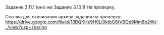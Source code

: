 Задание 3.11.1 (оно же Задание 3.10.1)
На проверку.

Ссылка для скачивания архива задания на проверку:
https://drive.google.com/file/d/18BQKHe9H0Li0ktbG6tVBQe9Mm8b2WJ-_/view?usp=sharing